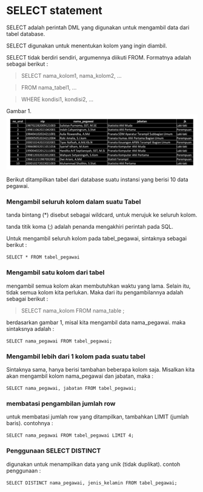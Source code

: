 # SELECT statement

SELECT adalah perintah DML yang digunakan untuk mengambil data dari tabel database.

SELECT digunakan untuk menentukan kolom yang ingin diambil.

SELECT tidak berdiri sendiri, argumennya diikuti FROM. Formatnya adalah sebagai berikut :

> SELECT nama_kolom1, nama_kolom2, ...

> FROM nama_tabel1, ...

> WHERE kondisi1, kondisi2, ...

Gambar 1.
![Gambar 1](/gambar1.png)

Berikut ditampilkan tabel dari database suatu instansi yang berisi 10 data pegawai.

### Mengambil seluruh kolom dalam suatu Tabel

tanda bintang (*) disebut sebagai wildcard, untuk merujuk ke seluruh kolom.

tanda titik koma (;) adalah penanda mengakhiri perintah pada SQL.

Untuk mengambil seluruh kolom pada tabel_pegawai, sintaknya sebagai berikut :

`
SELECT * FROM tabel_pegawai
`

### Mengambil satu kolom dari tabel

mengambil semua kolom akan membutuhkan waktu yang lama. Selain itu, tidak semua kolom kita perlukan. Maka dari itu pengambilannya adalah sebagai berikut :

> SELECT nama_kolom FROM nama_table ;

berdasarkan gambar 1, misal kita mengambil data nama_pegawai. maka sintaksnya adalah :

`
SELECT nama_pegawai FROM tabel_pegawai;
`

### Mengambil lebih dari 1 kolom pada suatu tabel

Sintaknya sama, hanya berisi tambahan beberapa kolom saja. Misalkan kita akan mengambil kolom nama_pegawai dan jabatan, maka :

`
SELECT nama_pegawai, jabatan FROM tabel_pegawai;
`

### membatasi pengambilan jumlah row

untuk membatasi jumlah row yang ditampilkan, tambahkan LIMIT (jumlah baris). contohnya :

`
SELECT nama_pegawai FROM tabel_pegawai LIMIT 4;
`

### Penggunaan SELECT DISTINCT

digunakan untuk menampilkan data yang unik (tidak duplikat). contoh penggunaan :

`
SELECT DISTINCT nama_pegawai, jenis_kelamin FROM tabel_pegawai;
`